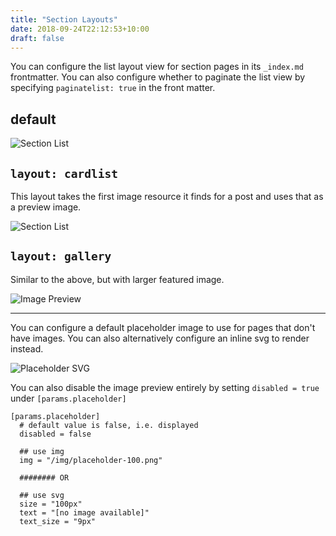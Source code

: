 ```yaml
---
title: "Section Layouts"
date: 2018-09-24T22:12:53+10:00
draft: false
---
```


You can configure the list layout view for section pages in its `_index.md` frontmatter. You can also configure whether to paginate the list view by specifying `paginatelist: true` in the front matter.


## default
![Section List](/images/screenshot-list-default.png) 


## `layout: cardlist`

This layout takes the first image resource it finds for a post and uses that as a preview image. 

![Section List](/images/screenshot-list-card.png) 

## `layout: gallery`

Similar to the above, but with larger featured image.

![Image Preview](/images/screenshot-list-gallery.png) 

---

You can configure a default placeholder image to use for pages that don't have images. You can also alternatively configure an inline svg to render instead.

![Placeholder SVG](/images/screenshot-placeholder-svg.png) 

You can also disable the image preview entirely by setting `disabled = true` under `[params.placeholder]`

```
[params.placeholder]
  # default value is false, i.e. displayed
  disabled = false
  
  ## use img 
  img = "/img/placeholder-100.png"
  
  ######## OR 
  
  ## use svg
  size = "100px"
  text = "[no image available]"
  text_size = "9px"
```